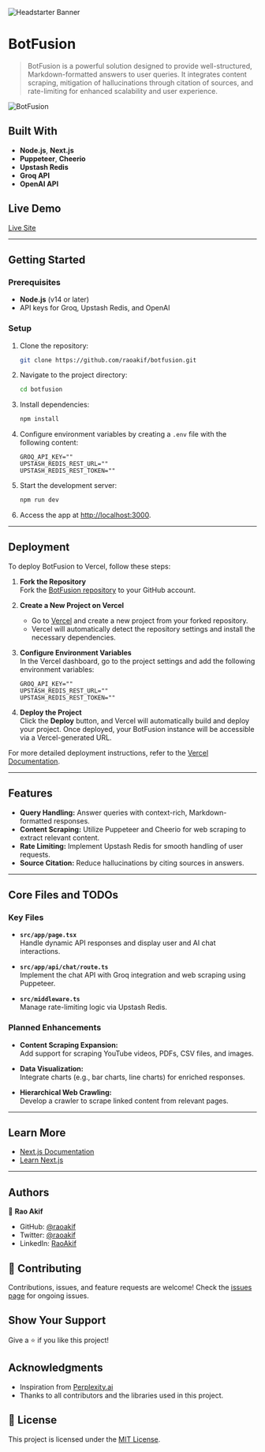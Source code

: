 ![Headstarter Banner](https://github.com/user-attachments/assets/80ea1608-e1b1-466f-9153-99153f4a65b8)

# BotFusion

> BotFusion is a powerful solution designed to provide well-structured, Markdown-formatted answers to user queries. It integrates content scraping, mitigation of hallucinations through citation of sources, and rate-limiting for enhanced scalability and user experience.

![BotFusion](https://github.com/user-attachments/assets/a027bb78-d249-428a-9338-adf536d9ed8b)

## Built With

- **Node.js**, **Next.js**
- **Puppeteer**, **Cheerio**
- **Upstash Redis**
- **Groq API**
- **OpenAI API**

## Live Demo

[Live Site](https://bot-fusion.vercel.app/)

---

## Getting Started

### Prerequisites

- **Node.js** (v14 or later)
- API keys for Groq, Upstash Redis, and OpenAI

### Setup

1. Clone the repository:
    ```bash
    git clone https://github.com/raoakif/botfusion.git
    ```
2. Navigate to the project directory:
    ```bash
    cd botfusion
    ```
3. Install dependencies:
    ```bash
    npm install
    ```
4. Configure environment variables by creating a `.env` file with the following content:
    ```env
    GROQ_API_KEY=""
    UPSTASH_REDIS_REST_URL=""
    UPSTASH_REDIS_REST_TOKEN=""
    ```

5. Start the development server:
    ```bash
    npm run dev
    ```

6. Access the app at [http://localhost:3000](http://localhost:3000).

---

## Deployment

To deploy BotFusion to Vercel, follow these steps:

1. **Fork the Repository**  
   Fork the [BotFusion repository](https://github.com/raoakif/botfusion) to your GitHub account.

2. **Create a New Project on Vercel**  
   - Go to [Vercel](https://vercel.com) and create a new project from your forked repository.
   - Vercel will automatically detect the repository settings and install the necessary dependencies.

3. **Configure Environment Variables**  
   In the Vercel dashboard, go to the project settings and add the following environment variables:
    ```env
    GROQ_API_KEY=""
    UPSTASH_REDIS_REST_URL=""
    UPSTASH_REDIS_REST_TOKEN=""
    ```

4. **Deploy the Project**  
   Click the **Deploy** button, and Vercel will automatically build and deploy your project. Once deployed, your BotFusion instance will be accessible via a Vercel-generated URL.

For more detailed deployment instructions, refer to the [Vercel Documentation](https://vercel.com/docs).

---

## Features

- **Query Handling:** Answer queries with context-rich, Markdown-formatted responses.
- **Content Scraping:** Utilize Puppeteer and Cheerio for web scraping to extract relevant content.
- **Rate Limiting:** Implement Upstash Redis for smooth handling of user requests.
- **Source Citation:** Reduce hallucinations by citing sources in answers.

---

## Core Files and TODOs

### Key Files

- **`src/app/page.tsx`**  
  Handle dynamic API responses and display user and AI chat interactions.

- **`src/app/api/chat/route.ts`**  
  Implement the chat API with Groq integration and web scraping using Puppeteer.

- **`src/middleware.ts`**  
  Manage rate-limiting logic via Upstash Redis.

### Planned Enhancements

- **Content Scraping Expansion:**  
  Add support for scraping YouTube videos, PDFs, CSV files, and images.

- **Data Visualization:**  
  Integrate charts (e.g., bar charts, line charts) for enriched responses.

- **Hierarchical Web Crawling:**  
  Develop a crawler to scrape linked content from relevant pages.

---

## Learn More

- [Next.js Documentation](https://nextjs.org/docs)
- [Learn Next.js](https://nextjs.org/learn)

---

## Authors

👤 **Rao Akif**

- GitHub: [@raoakif](https://github.com/raoakif)
- Twitter: [@raoakif](https://twitter.com/raoakif)
- LinkedIn: [RaoAkif](https://linkedin.com/in/raoakif)

## 🤝 Contributing

Contributions, issues, and feature requests are welcome! Check the [issues page](../../issues/) for ongoing issues.

## Show Your Support

Give a ⭐️ if you like this project!

## Acknowledgments

- Inspiration from [Perplexity.ai](https://www.perplexity.ai)
- Thanks to all contributors and the libraries used in this project.

## 📝 License

This project is licensed under the [MIT License](./MIT.md).

